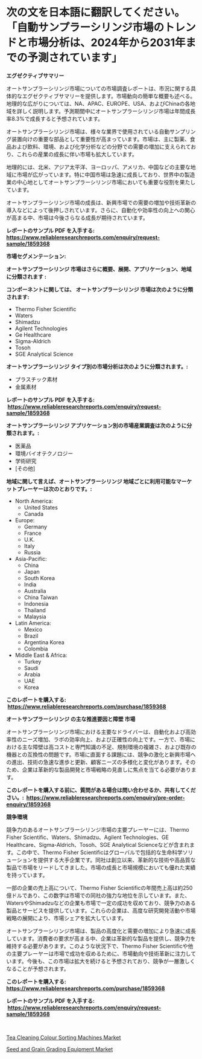 <p><h1>次の文を日本語に翻訳してください。「自動サンプラーシリンジ市場のトレンドと市場分析は、2024年から2031年までの予測されています」</h1></p><p><strong>エグゼクティブサマリー</strong></p>
<p><p>オートサンプラーシリンジ市場についての市場調査レポートは、市況に関する具体的なエグゼクティブサマリーを提供します。市場動向の簡単な概要も述べる。地理的な広がりについては、NA、APAC、EUROPE、USA、およびChinaの各地域を詳しく説明します。予測期間中にオートサンプラーシリンジ市場は年間成長率8.3%で成長すると予想されています。</p><p>オートサンプラーシリンジ市場は、様々な業界で使用されている自動サンプリング装置向けの重要な部品として重要性が高まっています。市場は、主に製薬、食品および飲料、環境、および化学分析などの分野での需要の増加に支えられており、これらの産業の成長に伴い市場も拡大しています。</p><p>地理的には、北米、アジア太平洋、ヨーロッパ、アメリカ、中国などの主要な地域に市場が広がっています。特に中国市場は急速に成長しており、世界中の製造業の中心地としてオートサンプラーシリンジ市場においても重要な役割を果たしています。</p><p>オートサンプラーシリンジ市場の成長は、新興市場での需要の増加や技術革新の導入などによって後押しされています。さらに、自動化や効率性の向上への関心が高まる中、市場は今後さらなる成長が期待されています。</p></p>
<p><strong>レポートのサンプル PDF を入手する: <a href="https://www.reliableresearchreports.com/enquiry/request-sample/1859368">https://www.reliableresearchreports.com/enquiry/request-sample/1859368</a></strong></p>
<p><strong>市場セグメンテーション:</strong></p>
<p><strong> オートサンプラーシリンジ 市場はさらに概要、展開、アプリケーション、地域に分類されます :</strong></p>
<p><strong>コンポーネントに関しては、 オートサンプラーシリンジ 市場は次のように分類されます: &nbsp;</strong></p>
<p><ul><li>Thermo Fisher Scientific</li><li>Waters</li><li>Shimadzu</li><li>Agilent Technologies</li><li>Ge Healthcare</li><li>Sigma-Aldrich</li><li>Tosoh</li><li>SGE Analytical Science</li></ul></p>
<p><strong> オートサンプラーシリンジ タイプ別の市場分析は次のように分類されます。:</strong></p>
<p><ul><li>プラスチック素材</li><li>金属素材</li></ul></p>
<p><strong>レポートのサンプル PDF を入手する: &nbsp;<a href="https://www.reliableresearchreports.com/enquiry/request-sample/1859368">https://www.reliableresearchreports.com/enquiry/request-sample/1859368</a></strong></p>
<p><strong> オートサンプラーシリンジ アプリケーション別の市場産業調査は次のように分類されます。:</strong></p>
<p><ul><li>医薬品</li><li>環境バイオテクノロジー</li><li>学術研究</li><li>[その他]</li></ul></p>
<p><strong>地域に関して言えば、オートサンプラーシリンジ 地域ごとに利用可能なマーケットプレーヤーは次のとおりです。:</strong></p>
<p><ul>
    <li>
        North America:
        <ul>
            <li>United States</li>
            <li>Canada</li>
        </ul>
    </li>
    <li>
        Europe:
        <ul>
            <li>Germany</li>
            <li>France</li>
            <li>U.K.</li>
            <li>Italy</li>
            <li>Russia</li>
        </ul>
    </li>
    <li>
        Asia-Pacific:
        <ul>
            <li>China</li>
            <li>Japan</li>
            <li>South Korea</li>
            <li>India</li>
            <li>Australia</li>
            <li>China Taiwan</li>
            <li>Indonesia</li>
            <li>Thailand</li>
            <li>Malaysia</li>
        </ul>
    </li>
    <li>
        Latin America:
        <ul>
            <li>Mexico</li>
            <li>Brazil</li>
            <li>Argentina Korea</li>
            <li>Colombia</li>
        </ul>
    </li>
    <li>
        Middle East & Africa:
        <ul>
            <li>Turkey</li>
            <li>Saudi</li>
            <li>Arabia</li>
            <li>UAE</li>
            <li>Korea</li>
        </ul>
    </li>
    </ul></p>
<p><strong>このレポートを購入する: &nbsp;<a href="https://www.reliableresearchreports.com/purchase/1859368">https://www.reliableresearchreports.com/purchase/1859368</a></strong></p>
<p><strong>オートサンプラーシリンジ の主な推進要因と障壁 市場</strong></p>
<p><p>オートサンプラーシリンジ市場における主要なドライバーは、自動化および高効率性のニーズ増加、ラボの効率向上、および正確性の向上です。一方で、市場における主な障壁は高コストと専門知識の不足、規制環境の複雑さ、および既存の機器との互換性の問題です。市場に直面する課題には、競争の激化と新興市場への進出、技術の急速な進歩と更新、顧客ニーズの多様化と変化があります。そのため、企業は革新的な製品開発と市場戦略の見直しに焦点を当てる必要があります。</p></p>
<p><strong>このレポートを購入する前に、質問がある場合は問い合わせるか、共有してください。:&nbsp; <a href="https://www.reliableresearchreports.com/enquiry/pre-order-enquiry/1859368">https://www.reliableresearchreports.com/enquiry/pre-order-enquiry/1859368</a></strong></p>
<p><strong>競争環境</strong></p>
<p><p>競争力のあるオートサンプラーシリンジ市場の主要プレーヤーには、Thermo Fisher Scientific、Waters、Shimadzu、Agilent Technologies、GE Healthcare、Sigma-Aldrich、Tosoh、SGE Analytical Scienceなどが含まれます。この中で、Thermo Fisher Scientificはグローバルで包括的な生命科学ソリューションを提供する大手企業です。同社は創立以来、革新的な技術や高品質な製品で市場をリードしてきました。市場の成長と市場規模においても優れた実績を持っています。</p><p>一部の企業の売上高について、Thermo Fisher Scientificの年間売上高は約250億ドルであり、この数字は市場での同社の強力な地位を示しています。また、WatersやShimadzuなどの企業も市場で一定の成功を収めており、競争力のある製品とサービスを提供しています。これらの企業は、高度な研究開発活動や市場戦略の展開により、市場シェアを拡大しています。</p><p>オートサンプラーシリンジ市場は、製品の高度化と需要の増加により急速に成長しています。消費者の要求が高まる中、企業は革新的な製品を提供し、競争力を維持する必要があります。このような状況下で、Thermo Fisher Scientificや他の主要プレーヤーは市場で成功を収めるために、市場動向や技術革新に注力しています。今後も、この市場は拡大を続けると予想されており、競争が一層激しくなることが予想されます。</p></p>
<p><strong>このレポートを購入する: &nbsp; <a href="https://www.reliableresearchreports.com/purchase/1859368">https://www.reliableresearchreports.com/purchase/1859368</a></strong></p>
<p><strong>レポートのサンプル PDF を入手する: &nbsp;<a href="https://www.reliableresearchreports.com/enquiry/request-sample/1859368">https://www.reliableresearchreports.com/enquiry/request-sample/1859368</a></strong><strong></strong></p>
<p>&nbsp;</p>
<p><p><a href="https://florentine-yuzu-f42.notion.site/Tea-Cleaning-Colour-Sorting-Machines-Market-Size-Global-Industry-Overview-Market-Segmentation-and--9e97a010a2c445d8a9783a3afb686cfb">Tea Cleaning Colour Sorting Machines Market</a></p><p><a href="https://fuschia-pecorino-a6d.notion.site/Seed-and-Grain-Grading-Equipment-Market-Offer-Valuable-Insights-into-Market-Size-Market-Share-Mark-93555b4b5f344b53806e24d70b60ee04">Seed and Grain Grading Equipment Market</a></p></p>